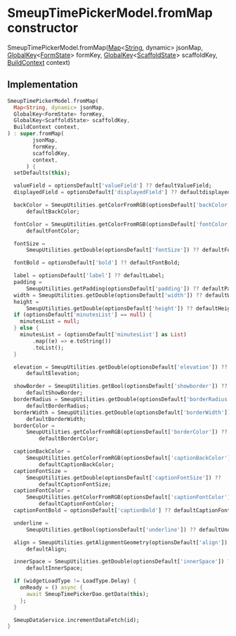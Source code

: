 


# SmeupTimePickerModel.fromMap constructor







SmeupTimePickerModel.fromMap([Map](https://api.flutter.dev/flutter/dart-core/Map-class.html)&lt;[String](https://api.flutter.dev/flutter/dart-core/String-class.html), dynamic> jsonMap, [GlobalKey](https://api.flutter.dev/flutter/widgets/GlobalKey-class.html)&lt;[FormState](https://api.flutter.dev/flutter/widgets/FormState-class.html)> formKey, [GlobalKey](https://api.flutter.dev/flutter/widgets/GlobalKey-class.html)&lt;[ScaffoldState](https://api.flutter.dev/flutter/material/ScaffoldState-class.html)> scaffoldKey, [BuildContext](https://api.flutter.dev/flutter/widgets/BuildContext-class.html) context)





## Implementation

```dart
SmeupTimePickerModel.fromMap(
  Map<String, dynamic> jsonMap,
  GlobalKey<FormState> formKey,
  GlobalKey<ScaffoldState> scaffoldKey,
  BuildContext context,
) : super.fromMap(
        jsonMap,
        formKey,
        scaffoldKey,
        context,
      ) {
  setDefaults(this);

  valueField = optionsDefault['valueField'] ?? defaultValueField;
  displayedField = optionsDefault['displayedField'] ?? defaultdisplayedField;

  backColor = SmeupUtilities.getColorFromRGB(optionsDefault['backColor']) ??
      defaultBackColor;

  fontColor = SmeupUtilities.getColorFromRGB(optionsDefault['fontColor']) ??
      defaultFontColor;

  fontSize =
      SmeupUtilities.getDouble(optionsDefault['fontSize']) ?? defaultFontSize;

  fontBold = optionsDefault['bold'] ?? defaultFontBold;

  label = optionsDefault['label'] ?? defaultLabel;
  padding =
      SmeupUtilities.getPadding(optionsDefault['padding']) ?? defaultPadding;
  width = SmeupUtilities.getDouble(optionsDefault['width']) ?? defaultWidth;
  height =
      SmeupUtilities.getDouble(optionsDefault['height']) ?? defaultHeight;
  if (optionsDefault['minutesList'] == null) {
    minutesList = null;
  } else {
    minutesList = (optionsDefault['minutesList'] as List)
        .map((e) => e.toString())
        .toList();
  }

  elevation = SmeupUtilities.getDouble(optionsDefault['elevation']) ??
      defaultElevation;

  showBorder = SmeupUtilities.getBool(optionsDefault['showborder']) ??
      defaultShowBorder;
  borderRadius = SmeupUtilities.getDouble(optionsDefault['borderRadius']) ??
      defaultBorderRadius;
  borderWidth = SmeupUtilities.getDouble(optionsDefault['borderWidth']) ??
      defaultBorderWidth;
  borderColor =
      SmeupUtilities.getColorFromRGB(optionsDefault['borderColor']) ??
          defaultBorderColor;

  captionBackColor =
      SmeupUtilities.getColorFromRGB(optionsDefault['captionBackColor']) ??
          defaultCaptionBackColor;
  captionFontSize =
      SmeupUtilities.getDouble(optionsDefault['captionFontSize']) ??
          defaultCaptionFontSize;
  captionFontColor =
      SmeupUtilities.getColorFromRGB(optionsDefault['captionFontColor']) ??
          defaultCaptionFontColor;
  captionFontBold = optionsDefault['captionBold'] ?? defaultCaptionFontBold;

  underline =
      SmeupUtilities.getBool(optionsDefault['underline']) ?? defaultUnderline;

  align = SmeupUtilities.getAlignmentGeometry(optionsDefault['align']) ??
      defaultAlign;

  innerSpace = SmeupUtilities.getDouble(optionsDefault['innerSpace']) ??
      defaultInnerSpace;

  if (widgetLoadType != LoadType.Delay) {
    onReady = () async {
      await SmeupTimePickerDao.getData(this);
    };
  }

  SmeupDataService.incrementDataFetch(id);
}
```







